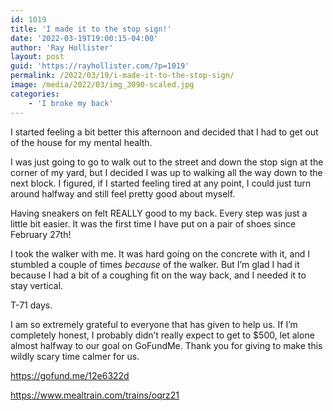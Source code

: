 ```yaml
---
id: 1019
title: 'I made it to the stop sign!'
date: '2022-03-19T19:00:15-04:00'
author: 'Ray Hollister'
layout: post
guid: 'https://rayhollister.com/?p=1019'
permalink: /2022/03/19/i-made-it-to-the-stop-sign/
image: /media/2022/03/img_3090-scaled.jpg
categories:
    - 'I broke my back'
---
```


I started feeling a bit better this afternoon and decided that I had to get out of the house for my mental health.

I was just going to go to walk out to the street and down the stop sign at the corner of my yard, but I decided I was up to walking all the way down to the next block. I figured, if I started feeling tired at any point, I could just turn around halfway and still feel pretty good about myself.

Having sneakers on felt REALLY good to my back. Every step was just a little bit easier. It was the first time I have put on a pair of shoes since February 27th!

I took the walker with me. It was hard going on the concrete with it, and I stumbled a couple of times *because* of the walker. But I’m glad I had it because I had a bit of a coughing fit on the way back, and I needed it to stay vertical.

T-71 days.

I am so extremely grateful to everyone that has given to help us. If I’m completely honest, I probably didn’t really expect to get to $500, let alone almost halfway to our goal on GoFundMe. Thank you for giving to make this wildly scary time calmer for us.

<https://gofund.me/12e6322d>

<https://www.mealtrain.com/trains/oqrz21>